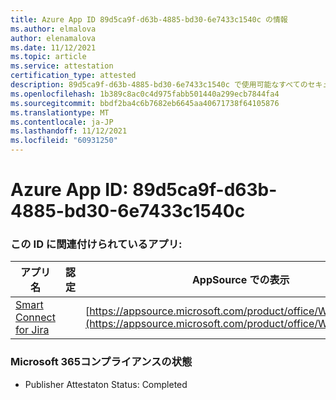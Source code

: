 ```yaml
---
title: Azure App ID 89d5ca9f-d63b-4885-bd30-6e7433c1540c の情報
ms.author: elmalova
author: elenamalova
ms.date: 11/12/2021
ms.topic: article
ms.service: attestation
certification_type: attested
description: 89d5ca9f-d63b-4885-bd30-6e7433c1540c で使用可能なすべてのセキュリティおよびコンプライアンス情報。
ms.openlocfilehash: 1b389c8ac0c4d975fabb501440a299ecb7844fa4
ms.sourcegitcommit: bbdf2ba4c6b7682eb6645aa40671738f64105876
ms.translationtype: MT
ms.contentlocale: ja-JP
ms.lasthandoff: 11/12/2021
ms.locfileid: "60931250"
---
```

# <a name="azure-app-id-89d5ca9f-d63b-4885-bd30-6e7433c1540c"></a>Azure App ID: 89d5ca9f-d63b-4885-bd30-6e7433c1540c


### <a name="apps-associated-with-this-id"></a>この ID に関連付けられているアプリ:
| **アプリ名** | **認定** | **AppSource での表示** |
|--------------|---------------|-----------------------|
| [Smart Connect for Jira](https://docs.microsoft.com/microsoft-365-app-certification/forward/WA200002055) |  | [https://appsource.microsoft.com/product/office/WA200002055](https://appsource.microsoft.com/product/office/WA200002055) |

### <a name="microsoft-365-app-compliance-status"></a>Microsoft 365コンプライアンスの状態
- Publisher Attestaton Status: Completed
